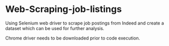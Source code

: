 # Web-Scraping-job-listings
Using Selenium web driver to scrape job postings from Indeed and create a dataset which can be used for further analysis.

Chrome driver needs to be downloaded prior to code execution.
